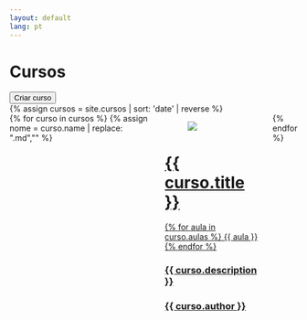 ```yaml
---
layout: default
lang: pt
---
```

<div class="is-flex is-flex-direction-row mt-6 mx-6 ">
    <h1 class="title is-flex-grow-1">Cursos</h1>
    <button class="button is-link" id="NovoPodcast">Criar curso</button>
</div>

<div class="mx-6 mt-6">
{% assign cursos = site.cursos | sort: 'date' | reverse %}
    <div class="columns is-multiline">
        {% for curso in cursos %}
        {% assign nome = curso.name | replace: ".md","" %}
        <div class="column is-one-third">
            <a href='{{ site.baseurl }}{{ curso.url  }}.html' class="card-link">
                <div class="card">
                    <div class="card-image">
                        <figure class="image is-4by3">
                            <img src="{{ site.baseurl }}/thumbs/{{ nome }}.jpg">
                        </figure>
                    </div>
                    <div class="card-content">
                        <div class="content my-2">
                            <h1 class="title is-size-4">{{  curso.title }}</h1>
                            {% for aula in curso.aulas %}
                            <span class="tag is-link">{{ aula  }}</span>
                            {% endfor %}
                            <h3 class="subtitle is-size-6">{{ curso.description  }}</h3>
                            <h3 class="subtitle is-size-6">{{ curso.author  }}</h3>
                        </div>
                    </div>  
                </div>
            </a>
        </div>
        {% endfor %}
    </div>
</div>
